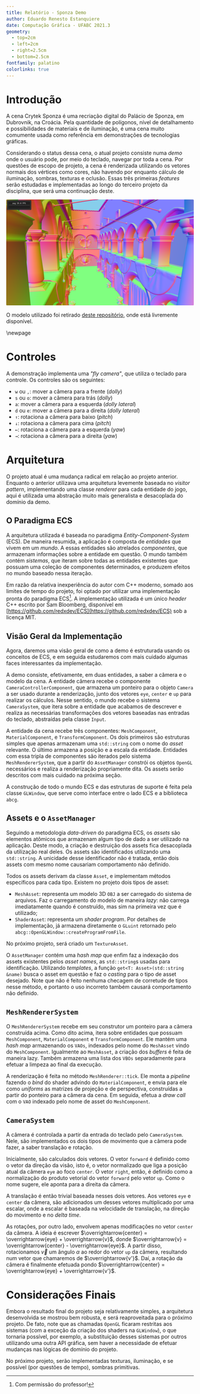 ```yaml
---
title: Relatório - Sponza Demo
author: Eduardo Renesto Estanquiere
date: Computação Gráfica - UFABC 2021.3
geometry:
  - top=2cm
  - left=2cm
  - right=2.5cm
  - bottom=2.5cm
fontfamily: palatino
colorlinks: true
---
```


# Introdução

A cena Crytek Sponza é uma recriação digital do Palácio de Sponza, em
Dubrovnik, na Croácia. Pela quantidade de polígonos, nível de
detalhamento e possibilidades de materiais e de iluminação, é uma cena
muito comumente usada como referência em demonstrações de tecnologias
gráficas.

Considerando o status dessa cena, o atual projeto consiste numa *demo*
onde o usuário pode, por meio do teclado, navegar por toda a cena. Por
questões de escopo de projeto, a cena é renderizada utilizando os
vetores normais dos vértices como cores, não havendo por enquanto
cálculo de iluminação, sombras, texturas e oclusão. Essas três
primeiras *features* serão estudadas e implementadas ao longo do
terceiro projeto da disciplina, que será uma continuação deste.

![Captura de tela da demo Sponza.](img/sponza-demo.png)

O modelo utilizado foi retirado [deste
repositório](https://github.com/jimmiebergmann/Sponza), onde está
livremente disponível.

\newpage

# Controles

A demonstração implementa uma *"fly camera"*, que utiliza o teclado
para controle. Os controles são os seguintes:

- `w` ou `,`: mover a câmera para a frente (*dolly*)
- `s` ou `o`: mover a câmera para trás (*dolly*)
- `a`: mover a câmera para a esquerda (*dolly lateral*)
- `d` ou `e`: mover a câmera para a direita (*dolly lateral*)
- `↑`: rotaciona a câmera para baixo (*pitch*)
- `↓`: rotaciona a câmera para cima (*pitch*)
- `←`: rotaciona a câmera para a esquerda (*yaw*)
- `→`: rotaciona a câmera para a direita (*yaw*)

# Arquitetura

O projeto atual é uma mudança radical em relação ao projeto
anterior. Enquanto o anterior utilizava uma arquitetura levemente
baseada no *visitor pattern*, implementando uma classe *renderer* para
cada entidade do jogo, aqui é utilizada uma abstração muito mais
generalista e desacoplada do domínio da demo.

## O Paradigma ECS

A arquitetura utilizada é baseada no paradigma
*Entity-Component-System* (ECS). De maneira resumida, a aplicação é
composta de *entidades* que vivem em um *mundo*. A essas entidades são
atrelados *componentes*, que armazenam informações sobre a entidade em
questão. O mundo também contém *sistemas*, que iteram sobre todas as
entidades existentes que possuam uma coleção de componentes
determinados, e produzem efeitos no mundo baseado nessa iteração.

Em razão da relativa inexperiência do autor com C++ moderno, somado
aos limites de tempo do projeto, foi optado por utilizar uma
implementação pronta do paradigma ECS[^professor]. A implementação utilizada é um
único *header* C++ escrito por Sam Bloomberg, disponível em
[https://github.com/redxdev/ECS](https://github.com/redxdev/ECS) sob a
licença MIT.

[^professor]: Com permissão do professor!

## Visão Geral da Implementação

Agora, daremos uma visão geral de como a demo é estruturada usando
os conceitos de ECS, e em seguida estudaremos com mais cuidado algumas
faces interessantes da implementação.

A demo consiste, efetivamente, em duas entidades, a saber a câmera e o
modelo da cena. A entidade câmera recebe o componente
`CameraControllerComponent`, que armazena um ponteiro para o objeto
`Camera` a ser usado durante a renderização, junto dos vetores `eye`,
`center` e `up` para realizar os cálculos. Nesse sentido, o mundo
recebe o sistema `CameraSystem`, que itera sobre a entidade que
acabamos de descrever e realiza as necessárias transformações dos
vetores baseadas nas entradas do teclado, abstraídas pela classe `Input`.

A entidade da cena recebe três componentes: `MeshComponent`,
`MaterialComponent`, e `TransformComponent`. Os dois primeiros são
estruturas simples que apenas armazenam uma `std::string` com o nome
do *asset* relevante. O último armazena a posição e a escala da
entidade. Entidades com essa tripla de componentes são iterados pelo
sistema `MeshRendererSystem`, que a partir do `AssetManager` constrói
os objetos `OpenGL` necessários e realiza a renderização propriamente
dita. Os assets serão descritos com mais cuidado na próxima seção.

A construção de todo o mundo ECS e das estruturas de suporte é feita
pela classe `GLWindow`, que serve como interface entre o lado ECS e a
biblioteca `abcg`.

## Assets e o `AssetManager`

Seguindo a metodologia *data-driven* do paradigma ECS, os *assets* são
elementos atômicos que armazenam algum tipo de dado a ser utilizado na
aplicação. Deste modo, a criação e destruição dos assets fica
desacoplada da utilização real deles. Os assets são identificados
utilizando uma `std::string`. A unicidade desse identificador não é
tratada, então dois assets com mesmo nome causariam comportamento não definido.

Todos os assets derivam da classe `Asset`, e implementam métodos
específicos para cada tipo. Existem no projeto dois tipos de asset:

- `MeshAsset`: representa um modelo 3D `OBJ` a ser carregado do sistema de
  arquivos. Faz o carregamento do modelo de maneira *lazy*: não
  carrega imediatamente quando é construído, mas sim na primeira vez
  que é utilizado;
- `ShaderAsset`: representa um *shader program*. Por detalhes de
  implementação, já armazena diretamente o `GLuint` retornado pelo
  `abcg::OpenGLWindow::createProgramFromFile`.

No próximo projeto, será criado um `TextureAsset`.

O `AssetManager` contém uma *hash map* que enfim faz a indexação dos
assets existentes pelos *asset names*, as `std::string`s usadas para
identificação. Utilizando *templates*, a função `get<T:
Asset>(std::string &name)` busca o asset em questão e faz o *casting*
para o tipo de asset desejado. Note que não é feito nenhuma checagem
de corretude de tipos nesse método, e portanto o uso incorreto também
causará comportamento não definido.

## `MeshRendererSystem`

O `MeshRendererSystem` recebe em seu construtor um ponteiro para a
câmera construída acima. Como dito acima, itera sobre entidades que
possuam `MeshComponent`, `MaterialComponent` e
`TransformComponent`. Ele mantém uma *hash map* armazenando os `VAOs`,
indexados pelo nome do `MeshAsset` vindo do
`MeshComponent`. Igualmente ao `MeshAsset`, a criação dos *buffers* é
feita de maneira lazy. Também armazena uma lista dos `VBOs`
separadamente para efetuar a limpeza ao final da execução.

A renderização é feita no método `MeshRenderer::tick`. Ele monta a
*pipeline* fazendo o *bind* do shader advindo do `MaterialComponent`,
e envia para ele como *uniforms* as matrizes de projeção e de
perspectiva, construídas a partir do ponteiro para a câmera da
cena. Em seguida, efetua a *draw call* com o `VAO` indexado pelo nome
de asset do `MeshComponent`.

## `CameraSystem`

A câmera é controlada a partir da entrada do teclado pelo
`CameraSystem`. Nele, são implementados os dois tipos de movimento que
a câmera pode fazer, a saber translação e rotação. 

Inicialmente, são calculados dois vetores. O vetor `forward` é
definido como o vetor da direção da visão, isto é, o vetor normalizado
que liga a posição atual da câmera `eye` ao foco `center`. O vetor
`right`, então, é definido como a normalização do produto vetorial do
vetor `forward` pelo vetor `up`. Como o nome sugere, ele aponta para a
direita da câmera.

A translação é então trivial baseada nesses dois vetores. Aos vetores
`eye` e `center` da câmera, são adicionados um desses vetores
multiplicado por uma escalar, onde a escalar é baseada na velocidade
de translação, na direção do movimento e no *delta time*.

As rotações, por outro lado, envolvem apenas modificações no vetor
`center` da câmera. A ideia é escrever $\overrightarrow{center} =
\overrightarrow{eye} + \overrightarrow{v}$, donde $\overrightarrow{v}
= \overrightarrow{center} - \overrightarrow{eye}$. A partir disso,
rotacionamos $\overrightarrow{v}$ um ângulo $\alpha$ ao redor do vetor
`up` da câmera, resultando num vetor que chamaremos de
$\overrightarrow{v'}$. Daí, a rotação da câmera é finalmente efetuada
pondo $\overrightarrow{center} = \overrightarrow{eye} +
\overrightarrow{v'}$.

# Considerações Finais

Embora o resultado final do projeto seja relativamente simples, a
arquitetura desenvolvida se mostrou bem robusta, e será reaproveitada
para o próximo projeto. De fato, note que as chamadas `OpenGL` ficaram
restritas aos sistemas (com a exceção da criação dos shaders na
`GLWindow`), o que tornaria possível, por exemplo, a substituição
desses sistemas por outros utilizando uma outra API gráfica, sem haver
a necessidade de efetuar mudanças nas lógicas de domínio do projeto.

No próximo projeto, serão implementadas texturas, iluminação, e se
possível (por questões de tempo), sombras primitivas.
